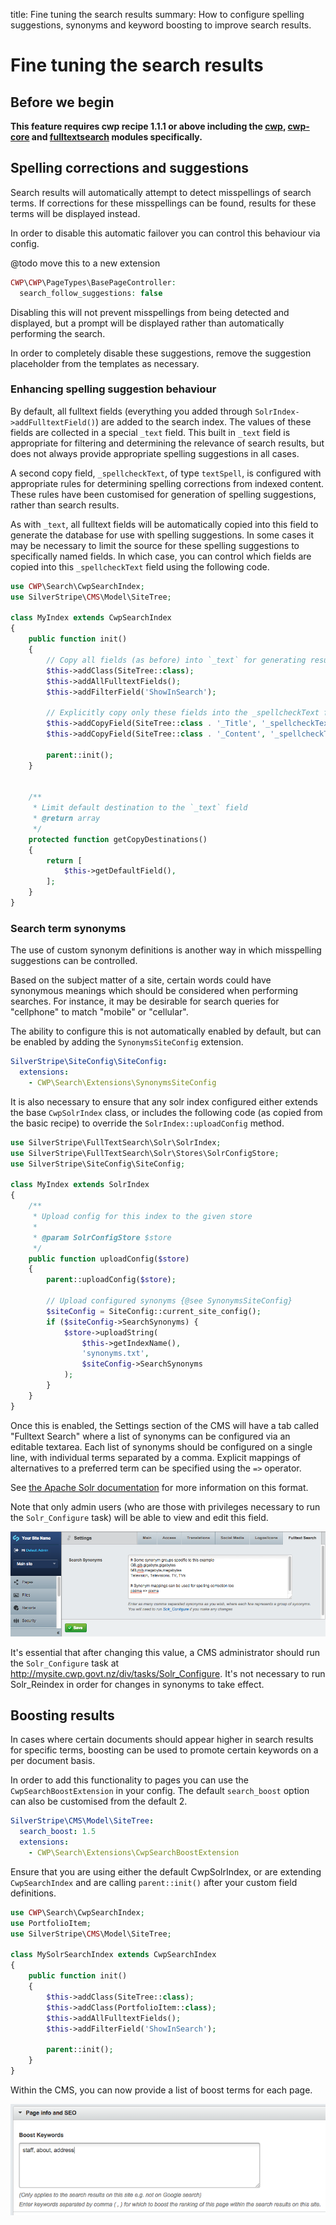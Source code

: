 title: Fine tuning the search results
summary: How to configure spelling suggestions, synonyms and keyword boosting to improve search results.

# Fine tuning the search results

## Before we begin

**This feature requires cwp recipe 1.1.1 or above including the [cwp](https://gitlab.cwp.govt.nz/cwp/cwp), [cwp-core](https://gitlab.cwp.govt.nz/cwp/cwp-core) and [fulltextsearch](https://github.com/silverstripe-labs/silverstripe-fulltextsearch) modules specifically.**

## Spelling corrections and suggestions

Search results will automatically attempt to detect
misspellings of search terms. If corrections for these misspellings can be found, results
for these terms will be displayed instead.

In order to disable this automatic failover you can control this behaviour via config.

@todo move this to a new extension

```php
CWP\CWP\PageTypes\BasePageController:
  search_follow_suggestions: false
```

Disabling this will not prevent misspellings from being detected and displayed, but 
a prompt will be displayed rather than automatically performing the search.

In order to completely disable these suggestions, remove the suggestion placeholder
from the templates as necessary.

### Enhancing spelling suggestion behaviour

By default, all fulltext fields (everything you added through `SolrIndex->addFulltextField()`) are added
to the search index. The values of these fields are collected in a special `_text` field.
This built in `_text` field is appropriate for filtering and determining the relevance of search results,
but does not always provide appropriate spelling suggestions in all cases.

A second copy field, `_spellcheckText`, of type `textSpell`, is configured with appropriate rules for
determining spelling corrections from indexed content. These rules have been customised for generation of
spelling suggestions, rather than search results.

As with `_text`, all fulltext fields will be automatically copied into this field to generate the database
for use with spelling suggestions. In some cases it may be necessary to limit the source for these spelling
suggestions to specifically named fields. In which case, you can control which fields are copied into this
`_spellcheckText` field using the following code.

```php
use CWP\Search\CwpSearchIndex;
use SilverStripe\CMS\Model\SiteTree;

class MyIndex extends CwpSearchIndex
{
    public function init()
    {
        // Copy all fields (as before) into `_text` for generating results
        $this->addClass(SiteTree::class);
        $this->addAllFulltextFields();
        $this->addFilterField('ShowInSearch');

        // Explicitly copy only these fields into the _spellcheckText for spelling suggestions
        $this->addCopyField(SiteTree::class . '_Title', '_spellcheckText');
        $this->addCopyField(SiteTree::class . '_Content', '_spellcheckText');

        parent::init();
    }

    
    /**
     * Limit default destination to the `_text` field
     * @return array
     */
    protected function getCopyDestinations()
    {
        return [
            $this->getDefaultField(),
        ];
    }
}
```

### Search term synonyms

The use of custom synonym definitions is another way in which misspelling suggestions
can be controlled.

Based on the subject matter of a site, certain words could have synonymous meanings
which should be considered when performing searches. For instance, it may be desirable
for search queries for "cellphone" to match "mobile" or "cellular".

The ability to configure this is not automatically enabled by default, but can be enabled
by adding the `SynonymsSiteConfig` extension.

```yaml
SilverStripe\SiteConfig\SiteConfig:
  extensions:
    - CWP\Search\Extensions\SynonymsSiteConfig
```

It is also necessary to ensure that any solr index configured either extends the base `CwpSolrIndex`
class, or includes the following code (as copied from the basic recipe) to override the 
`SolrIndex::uploadConfig` method.

```php
use SilverStripe\FullTextSearch\Solr\SolrIndex;
use SilverStripe\FullTextSearch\Solr\Stores\SolrConfigStore;
use SilverStripe\SiteConfig\SiteConfig;

class MyIndex extends SolrIndex
{
    /**
     * Upload config for this index to the given store
     * 
     * @param SolrConfigStore $store
     */
    public function uploadConfig($store)
    {
        parent::uploadConfig($store);

        // Upload configured synonyms {@see SynonymsSiteConfig}
        $siteConfig = SiteConfig::current_site_config();
        if ($siteConfig->SearchSynonyms) {
            $store->uploadString(
                $this->getIndexName(),
                'synonyms.txt',
                $siteConfig->SearchSynonyms
            );
        }
    }
}
```


Once this is enabled, the Settings section of the CMS will have a tab called "Fulltext Search"
where a list of synonyms can be configured via an editable textarea. Each list of synonyms
should be configured on a single line, with individual terms separated by a comma. Explicit
mappings of alternatives to a preferred term can be specified using the `=>` operator.

See [the Apache Solr documentation](https://wiki.apache.org/solr/AnalyzersTokenizersTokenFilters#solr.SynonymFilterFactory)
for more information on this format.

Note that only admin users (who are those with privileges necessary to run the `Solr_Configure` task)
will be able to view and edit this field.

![Synonyms](../../_images/synonyms.png)

It's essential that after changing this value, a CMS administrator should run the `Solr_Configure`
task at http://mysite.cwp.govt.nz/div/tasks/Solr_Configure. It's not necessary to run
Solr_Reindex in order for changes in synonyms to take effect.

## Boosting results

In cases where certain documents should appear higher in search results for specific terms, boosting can be used to
promote certain keywords on a per document basis.

In order to add this functionality to pages you can use the `CwpSearchBoostExtension` in your config. The default
`search_boost` option can also be customised from the default 2.

```yaml
SilverStripe\CMS\Model\SiteTree:
  search_boost: 1.5
  extensions:
    - CWP\Search\Extensions\CwpSearchBoostExtension
```

Ensure that you are using either the default CwpSolrIndex, or are extending `CwpSearchIndex` and are calling
`parent::init()` after your custom field definitions.

```php
use CWP\Search\CwpSearchIndex;
use PortfolioItem;
use SilverStripe\CMS\Model\SiteTree;

class MySolrSearchIndex extends CwpSearchIndex
{
    public function init()
    {
        $this->addClass(SiteTree::class);
        $this->addClass(PortfolioItem::class);
        $this->addAllFulltextFields();
        $this->addFilterField('ShowInSearch');

        parent::init();
    }
}
```

Within the CMS, you can now provide a list of boost terms for each page.

![boost cms](../../_images/boost_fields.png)
